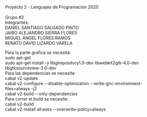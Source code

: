 Proyecto 2 - Lenguajes de Programación 2020<br />                                                                                                                                                                        
Grupo #2<br />
Integrantes:<br />
DANIEL SANTIAGO SALGADO PINTO<br />
JAIRO ALEJANDRO SIERRA FLORES<br />
MIGUEL ANGEL FLORES RAMOS<br />
RENATO DAVID LIZARDO VARELA<br />

Para la parte grafica se necesita:<br />
sudo apt-get<br />
sudo apt-get install -y libgirepository1.0-dev libwebkit2gtk-4.0-dev libgtksourceview-3.0-dev<br />
Para las dependencias se necesita:<br />
cabal v2-update<br />
cabal v2-configure --disable-optimization --write-ghc-environment-files=always -j2<br />
cabal v2-build --only-dependencies<br />
Para correr el build se necesita:<br />
cabal v2-build<br />
cabal v2-install all:exes --overwrite-policy=always<br />
